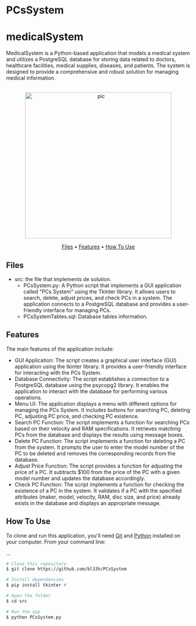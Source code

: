 # PCsSystem

# medicalSystem
MedicalSystem is a Python-based application that models a medical system and utilizes a PostgreSQL database for storing data related to doctors, healthcare facilities, medical supplies, diseases, and patients. The system is designed to provide a comprehensive and robust solution for managing medical information.

<p align="center">
  <br>
  <img src="https://i.imgur.com/y2V8fIb.png" alt="pic" width="400">
  <br>
</p>
<p align="center" >
  <a href="#Files">Files</a> •
  <a href="#Features">Features</a> •
  <a href="#how-to-use">How To Use</a> 
</p>

## Files

- src: the file that implements de solution.
  - PCsSystem.py: A Python script that implements a GUI application called "PCs System" using the Tkinter library. It allows users to search, delete, adjust prices, and check PCs in a system. The application connects to a PostgreSQL database and provides a user-friendly interface for managing PCs.
  - PCsSystemTables.sql: Database tables information.

## Features
The main features of the application include:
- GUI Application: The script creates a graphical user interface (GUI) application using the tkinter library. It provides a user-friendly interface for interacting with the PCs System.
- Database Connectivity: The script establishes a connection to a PostgreSQL database using the psycopg2 library. It enables the application to interact with the database for performing various operations.
- Menu UI: The application displays a menu with different options for managing the PCs System. It includes buttons for searching PC, deleting PC, adjusting PC price, and checking PC existence.
- Search PC Function: The script implements a function for searching PCs based on their velocity and RAM specifications. It retrieves matching PCs from the database and displays the results using message boxes.
- Delete PC Function: The script implements a function for deleting a PC from the system. It prompts the user to enter the model number of the PC to be deleted and removes the corresponding records from the database.
- Adjust Price Function: The script provides a function for adjusting the price of a PC. It subtracts $100 from the price of the PC with a given model number and updates the database accordingly.
- Check PC Function: The script implements a function for checking the existence of a PC in the system. It validates if a PC with the specified attributes (maker, model, velocity, RAM, disc size, and price) already exists in the database and displays an appropriate message.


## How To Use
To clone and run this application, you'll need [Git](https://git-scm.com) and [Python](https://www.python.org/downloads/) installed on your computer. From your command line:

...
```bash
# Clone this repository
$ git clone https://github.com/bl33h/PCsSystem

# Install dependencies
$ pip install tkinter #

# Open the folder
$ cd src

# Run the app
$ python PCsSystem.py

```
